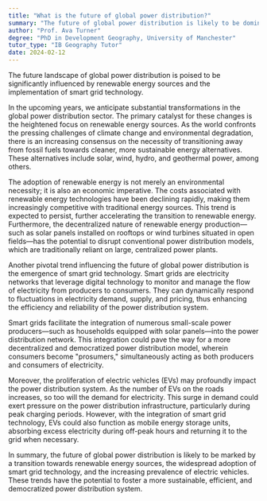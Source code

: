 ```yaml
---
title: "What is the future of global power distribution?"
summary: "The future of global power distribution is likely to be dominated by renewable energy sources and smart grid technology."
author: "Prof. Ava Turner"
degree: "PhD in Development Geography, University of Manchester"
tutor_type: "IB Geography Tutor"
date: 2024-02-12
---
```


The future landscape of global power distribution is poised to be significantly influenced by renewable energy sources and the implementation of smart grid technology.

In the upcoming years, we anticipate substantial transformations in the global power distribution sector. The primary catalyst for these changes is the heightened focus on renewable energy sources. As the world confronts the pressing challenges of climate change and environmental degradation, there is an increasing consensus on the necessity of transitioning away from fossil fuels towards cleaner, more sustainable energy alternatives. These alternatives include solar, wind, hydro, and geothermal power, among others.

The adoption of renewable energy is not merely an environmental necessity; it is also an economic imperative. The costs associated with renewable energy technologies have been declining rapidly, making them increasingly competitive with traditional energy sources. This trend is expected to persist, further accelerating the transition to renewable energy. Furthermore, the decentralized nature of renewable energy production—such as solar panels installed on rooftops or wind turbines situated in open fields—has the potential to disrupt conventional power distribution models, which are traditionally reliant on large, centralized power plants.

Another pivotal trend influencing the future of global power distribution is the emergence of smart grid technology. Smart grids are electricity networks that leverage digital technology to monitor and manage the flow of electricity from producers to consumers. They can dynamically respond to fluctuations in electricity demand, supply, and pricing, thus enhancing the efficiency and reliability of the power distribution system.

Smart grids facilitate the integration of numerous small-scale power producers—such as households equipped with solar panels—into the power distribution network. This integration could pave the way for a more decentralized and democratized power distribution model, wherein consumers become "prosumers," simultaneously acting as both producers and consumers of electricity.

Moreover, the proliferation of electric vehicles (EVs) may profoundly impact the power distribution system. As the number of EVs on the roads increases, so too will the demand for electricity. This surge in demand could exert pressure on the power distribution infrastructure, particularly during peak charging periods. However, with the integration of smart grid technology, EVs could also function as mobile energy storage units, absorbing excess electricity during off-peak hours and returning it to the grid when necessary.

In summary, the future of global power distribution is likely to be marked by a transition towards renewable energy sources, the widespread adoption of smart grid technology, and the increasing prevalence of electric vehicles. These trends have the potential to foster a more sustainable, efficient, and democratized power distribution system.
    